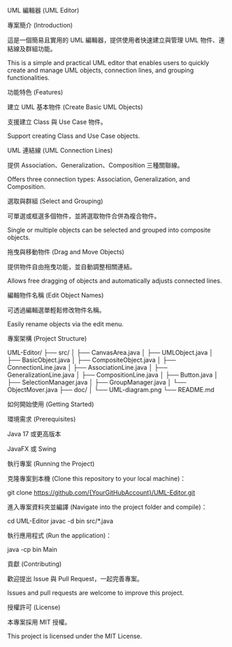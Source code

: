 UML 編輯器 (UML Editor)

專案簡介 (Introduction)

這是一個簡易且實用的 UML 編輯器，提供使用者快速建立與管理 UML 物件、連結線及群組功能。

This is a simple and practical UML editor that enables users to quickly create and manage UML objects, connection lines, and grouping functionalities.

功能特色 (Features)

建立 UML 基本物件 (Create Basic UML Objects)

支援建立 Class 與 Use Case 物件。

Support creating Class and Use Case objects.

UML 連結線 (UML Connection Lines)

提供 Association、Generalization、Composition 三種關聯線。

Offers three connection types: Association, Generalization, and Composition.

選取與群組 (Select and Grouping)

可單選或框選多個物件，並將選取物件合併為複合物件。

Single or multiple objects can be selected and grouped into composite objects.

拖曳與移動物件 (Drag and Move Objects)

提供物件自由拖曳功能，並自動調整相關連結。

Allows free dragging of objects and automatically adjusts connected lines.

編輯物件名稱 (Edit Object Names)

可透過編輯選單輕鬆修改物件名稱。

Easily rename objects via the edit menu.

專案架構 (Project Structure)

UML-Editor/
├── src/
│   ├── CanvasArea.java
│   ├── UMLObject.java
│   ├── BasicObject.java
│   ├── CompositeObject.java
│   ├── ConnectionLine.java
│   ├── AssociationLine.java
│   ├── GeneralizationLine.java
│   ├── CompositionLine.java
│   ├── Button.java
│   ├── SelectionManager.java
│   ├── GroupManager.java
│   └── ObjectMover.java
├── doc/
│   └── UML-diagram.png
└── README.md

如何開始使用 (Getting Started)

環境需求 (Prerequisites)

Java 17 或更高版本

JavaFX 或 Swing

執行專案 (Running the Project)

克隆專案到本機 (Clone this repository to your local machine)：

git clone https://github.com/{YourGitHubAccount}/UML-Editor.git

進入專案資料夾並編譯 (Navigate into the project folder and compile)：

cd UML-Editor
javac -d bin src/*.java

執行應用程式 (Run the application)：

java -cp bin Main

貢獻 (Contributing)

歡迎提出 Issue 與 Pull Request，一起完善專案。

Issues and pull requests are welcome to improve this project.

授權許可 (License)

本專案採用 MIT 授權。

This project is licensed under the MIT License.

